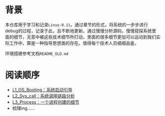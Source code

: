 背景
==========

本仓库用于学习和记录`Linux-0.11`，通过章节的形式，将系统的一步步进行debug的过程，记录于此，且不断地更新。通过慢慢分析源码，慢慢窥探系统里面的细节，无意中被这些技术细节所打动，里面的很多细节更加可以运动到我们实际工作中，算是一种指导思想类的存在。值得每个技术人员细细品鉴。

环境搭建参考文档`README_OLD.md`



# 阅读顺序

* [L1_OS_Booting：系统启动引导](https://github.com/Dargon0123/Linux-0.11/blob/Lab1_OS_Boot/Lab1_OS_Booting.md)
* [L2_Sys_call：系统调用链路分析](https://github.com/Dargon0123/Linux-0.11/blob/Lab2_Sys_Call/README.md)
* [L3_Process：一个进程创建的细节](https://github.com/Dargon0123/Linux-0.11/blob/Lab1_OS_Boot/Lab1_OS_Booting.md)
* 梳理ing……



